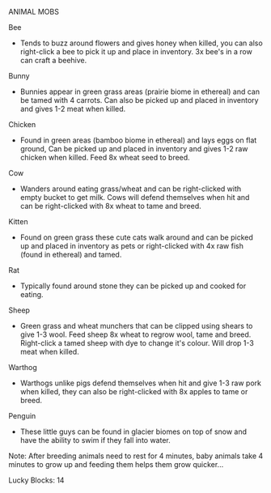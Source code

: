 
ANIMAL MOBS

Bee

- Tends to buzz around flowers and gives honey when killed, you can also right-click a bee to pick it up and place in inventory. 3x bee's in a row can craft a beehive.

Bunny

- Bunnies appear in green grass areas (prairie biome in ethereal) and can be tamed with 4 carrots. Can also be picked up and placed in inventory and gives 1-2 meat when killed.

Chicken

- Found in green areas (bamboo biome in ethereal) and lays eggs on flat ground, Can be picked up and placed in inventory and gives 1-2 raw chicken when killed. Feed 8x wheat seed to breed.

Cow

- Wanders around eating grass/wheat and can be right-clicked with empty bucket to get milk. Cows will defend themselves when hit and can be right-clicked with 8x wheat to tame and breed.

Kitten

- Found on green grass these cute cats walk around and can be picked up and placed in inventory as pets or right-clicked with 4x raw fish (found in ethereal) and tamed.

Rat

- Typically found around stone they can be picked up and cooked for eating.

Sheep

- Green grass and wheat munchers that can be clipped using shears to give 1-3 wool. Feed sheep 8x wheat to regrow wool, tame and breed.  Right-click a tamed sheep with dye to change it's colour.  Will drop 1-3 meat when killed.

Warthog

- Warthogs unlike pigs defend themselves when hit and give 1-3 raw pork when killed, they can also be right-clicked with 8x apples to tame or breed.

Penguin

- These little guys can be found in glacier biomes on top of snow and have the ability to swim if they fall into water.

Note: After breeding animals need to rest for 4 minutes, baby animals take 4 minutes to grow up and feeding them helps them grow quicker...

Lucky Blocks: 14
